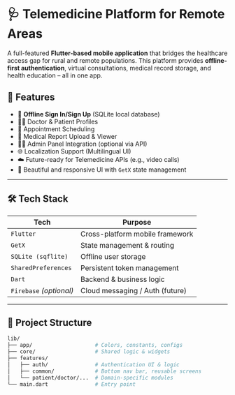 # 🩺 Telemedicine Platform for Remote Areas

A full-featured **Flutter-based mobile application** that bridges the healthcare access gap for rural and remote populations. This platform provides **offline-first authentication**, virtual consultations, medical record storage, and health education – all in one app.

## 🚀 Features

- 🔐 **Offline Sign In/Sign Up** (SQLite local database)
- 👩‍⚕️ Doctor & Patient Profiles
- 📅 Appointment Scheduling
- 📄 Medical Report Upload & Viewer
- 🧑‍💻 Admin Panel Integration (optional via API)
- 🌐 Localization Support (Multilingual UI)
- ☁️ Future-ready for Telemedicine APIs (e.g., video calls)
- 🎨 Beautiful and responsive UI with `GetX` state management

---

## 🛠️ Tech Stack

| Tech                    | Purpose                           |
|-------------------------|-----------------------------------|
| `Flutter`               | Cross-platform mobile framework   |
| `GetX`                  | State management & routing        |
| `SQLite (sqflite)`      | Offline user storage              |
| `SharedPreferences`     | Persistent token management       |
| `Dart`                  | Backend & business logic          |
| `Firebase` *(optional)* | Cloud messaging / Auth (future)   |

---

## 🔄 Project Structure

```bash
lib/
├── app/                    # Colors, constants, configs
├── core/                   # Shared logic & widgets
├── features/
│   ├── auth/               # Authentication UI & logic
│   ├── common/             # Bottom nav bar, reusable screens
│   └── patient/doctor/...  # Domain-specific modules
└── main.dart               # Entry point
